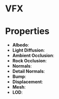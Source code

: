 # VFX


# Properties

- **Albedo**: 
- **Light Diffusion**: 
- **Ambient Occlusion**: 
- **Rock Occlusion**: 
- **Normals**: 
- **Detail Normals**: 
- **Bump**: 
- **Displacement**: 
- **Mesh**: 
- **LOD**: 



